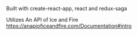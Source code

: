 Built with create-react-app, react and redux-saga

Utilizes An API of Ice and Fire https://anapioficeandfire.com/Documentation#intro
